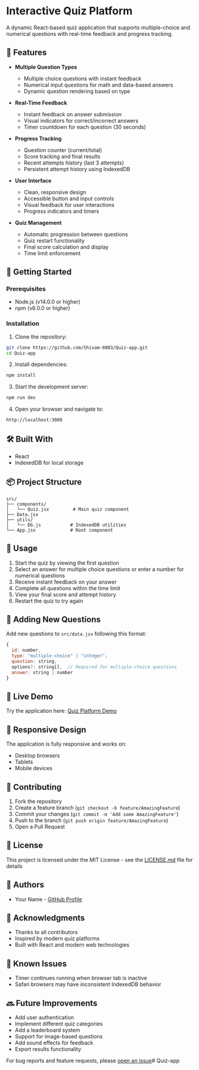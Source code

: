 # Interactive Quiz Platform

A dynamic React-based quiz application that supports multiple-choice and numerical questions with real-time feedback and progress tracking.

## 🌟 Features

- **Multiple Question Types**
  - Multiple choice questions with instant feedback
  - Numerical input questions for math and data-based answers
  - Dynamic question rendering based on type

- **Real-Time Feedback**
  - Instant feedback on answer submission
  - Visual indicators for correct/incorrect answers
  - Timer countdown for each question (30 seconds)

- **Progress Tracking**
  - Question counter (current/total)
  - Score tracking and final results
  - Recent attempts history (last 3 attempts)
  - Persistent attempt history using IndexedDB

- **User Interface**
  - Clean, responsive design
  - Accessible button and input controls
  - Visual feedback for user interactions
  - Progress indicators and timers

- **Quiz Management**
  - Automatic progression between questions
  - Quiz restart functionality
  - Final score calculation and display
  - Time limit enforcement

## 🚀 Getting Started

### Prerequisites

- Node.js (v14.0.0 or higher)
- npm (v6.0.0 or higher)

### Installation

1. Clone the repository:
```bash
git clone https://github.com/Shivam-0803/Quiz-app.git
cd Quiz-app
```

2. Install dependencies:
```bash
npm install
```

3. Start the development server:
```bash
npm run dev
```

4. Open your browser and navigate to:
```
http://localhost:3000
```

## 🛠️ Built With

- React
- IndexedDB for local storage

## 📦 Project Structure

```
src/
├── components/
│   └── Quiz.jsx         # Main quiz component
├── Data.jsx
├── utils/
│   └── Db.js           # IndexedDB utilities
└── App.jsx             # Root component
```

## 🎯 Usage

1. Start the quiz by viewing the first question
2. Select an answer for multiple choice questions or enter a number for numerical questions
3. Receive instant feedback on your answer
4. Complete all questions within the time limit
5. View your final score and attempt history
6. Restart the quiz to try again

## 📝 Adding New Questions

Add new questions to `src/data.jsx` following this format:

```javascript
{
  id: number,
  type: "multiple-choice" | "integer",
  question: string,
  options?: string[],  // Required for multiple-choice questions
  answer: string | number
}
```

## 🔗 Live Demo

Try the application here: [Quiz Platform Demo](https://quiz-platform-demo.com)

## 📱 Responsive Design

The application is fully responsive and works on:
- Desktop browsers
- Tablets
- Mobile devices

## 🤝 Contributing

1. Fork the repository
2. Create a feature branch (`git checkout -b feature/AmazingFeature`)
3. Commit your changes (`git commit -m 'Add some AmazingFeature'`)
4. Push to the branch (`git push origin feature/AmazingFeature`)
5. Open a Pull Request

## 📄 License

This project is licensed under the MIT License - see the [LICENSE.md](LICENSE.md) file for details

## 👥 Authors

- Your Name - [GitHub Profile](https://github.com/Shivam-0803)

## 🙏 Acknowledgments

- Thanks to all contributors
- Inspired by modern quiz platforms
- Built with React and modern web technologies

## 🐛 Known Issues

- Timer continues running when browser tab is inactive
- Safari browsers may have inconsistent IndexedDB behavior

## 🔜 Future Improvements

- Add user authentication
- Implement different quiz categories
- Add a leaderboard system
- Support for image-based questions
- Add sound effects for feedback
- Export results functionality

For bug reports and feature requests, please [open an issue](https://github.com/Shivam-0803/Quiz-app/issues)#   Q u i z - a p p  
 